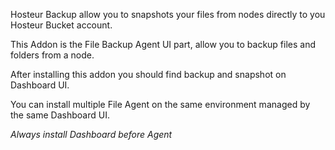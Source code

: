 Hosteur Backup allow you to snapshots your files from nodes directly to you Hosteur Bucket account.

This Addon is the File Backup Agent UI part, allow you to backup files and folders from a node.

After installing this addon you should find backup and snapshot on Dashboard UI.

You can install multiple File Agent on the same environment managed by the same Dashboard UI.

*Always install Dashboard before Agent*